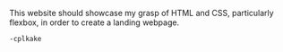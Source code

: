 This website should showcase my grasp of HTML and CSS, particularly flexbox, in order to create a landing webpage.

	-cplkake
